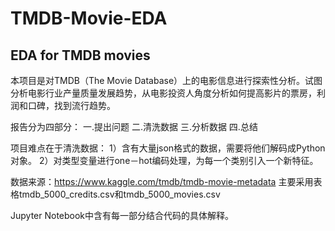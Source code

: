 # TMDB-Movie-EDA
## EDA for TMDB movies

本项目是对TMDB（The Movie Database）上的电影信息进行探索性分析。试图分析电影行业产量质量发展趋势，从电影投资人角度分析如何提高影片的票房，利润和口碑，找到流行趋势。

报告分为四部分： 一.提出问题 二.清洗数据 三.分析数据 四.总结

项目难点在于清洗数据：
1）含有大量json格式的数据，需要将他们解码成Python对象。
2）对类型变量进行one－hot编码处理，为每一个类别引入一个新特征。

数据来源：https://www.kaggle.com/tmdb/tmdb-movie-metadata
主要采用表格tmdb_5000_credits.csv和tmdb_5000_movies.csv


Jupyter Notebook中含有每一部分结合代码的具体解释。
